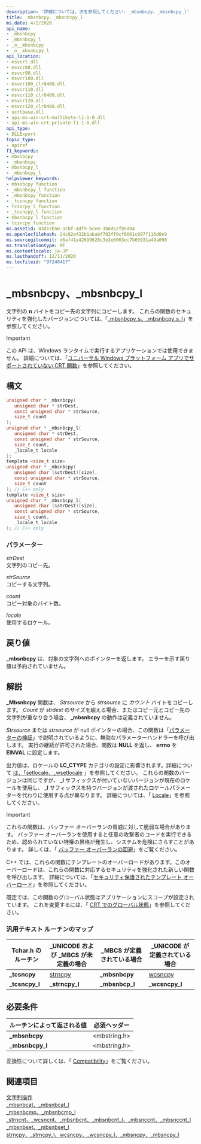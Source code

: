 ```yaml
---
description: '詳細については、次を参照してください: _mbsnbcpy、_mbsnbcpy_l'
title: _mbsnbcpy、_mbsnbcpy_l
ms.date: 4/2/2020
api_name:
- _mbsnbcpy
- _mbsnbcpy_l
- _o__mbsnbcpy
- _o__mbsnbcpy_l
api_location:
- msvcrt.dll
- msvcr80.dll
- msvcr90.dll
- msvcr100.dll
- msvcr100_clr0400.dll
- msvcr110.dll
- msvcr110_clr0400.dll
- msvcr120.dll
- msvcr120_clr0400.dll
- ucrtbase.dll
- api-ms-win-crt-multibyte-l1-1-0.dll
- api-ms-win-crt-private-l1-1-0.dll
api_type:
- DLLExport
topic_type:
- apiref
f1_keywords:
- mbsnbcpy
- _mbsnbcpy
- mbsnbcpy_l
- _mbsnbcpy_l
helpviewer_keywords:
- mbsnbcpy function
- _mbsnbcpy_l function
- _mbsnbcpy function
- _tcsncpy function
- tcsncpy_l function
- _tcsncpy_l function
- mbsnbcpy_l function
- tcsncpy function
ms.assetid: 83d17b50-3cbf-4df9-bce8-3b6d52f85d04
ms.openlocfilehash: 24c82e432b1ababf703ff0cf6061c807f116d0e9
ms.sourcegitcommit: d6af41e42699628c3e2e6063ec7b03931a49a098
ms.translationtype: MT
ms.contentlocale: ja-JP
ms.lasthandoff: 12/11/2020
ms.locfileid: "97240417"
---
```

# <a name="_mbsnbcpy-_mbsnbcpy_l"></a>_mbsnbcpy、_mbsnbcpy_l

文字列の **n** バイトをコピー先の文字列にコピーします。 これらの関数のセキュリティを強化したバージョンについては、「[_mbsnbcpy_s、_mbsnbcpy_s_l](mbsnbcpy-s-mbsnbcpy-s-l.md)」を参照してください。

> [!IMPORTANT]
> この API は、Windows ランタイムで実行するアプリケーションでは使用できません。 詳細については、「[ユニバーサル Windows プラットフォーム アプリでサポートされていない CRT 関数](../../cppcx/crt-functions-not-supported-in-universal-windows-platform-apps.md)」を参照してください。

## <a name="syntax"></a>構文

```C
unsigned char * _mbsnbcpy(
   unsigned char * strDest,
   const unsigned char * strSource,
   size_t count
);
unsigned char * _mbsnbcpy_l(
   unsigned char * strDest,
   const unsigned char * strSource,
   size_t count,
   _locale_t locale
);
template <size_t size>
unsigned char * _mbsnbcpy(
   unsigned char (&strDest)[size],
   const unsigned char * strSource,
   size_t count
); // C++ only
template <size_t size>
unsigned char * _mbsnbcpy_l(
   unsigned char (&strDest)[size],
   const unsigned char * strSource,
   size_t count,
   _locale_t locale
); // C++ only
```

### <a name="parameters"></a>パラメーター

*strDest*<br/>
文字列のコピー先。

*strSource*<br/>
コピーする文字列。

*count*<br/>
コピー対象のバイト数。

*locale*<br/>
使用するロケール。

## <a name="return-value"></a>戻り値

**_mbsnbcpy** は、対象の文字列へのポインターを返します。 エラーを示す戻り値は予約されていません。

## <a name="remarks"></a>解説

**_Mbsnbcpy** 関数は、 *Strsource* から *strsource* に *カウント* バイトをコピーします。 *Count* が *strdest* のサイズを超える場合、またはコピー元とコピー先の文字列が重なり合う場合、 **_mbsnbcpy** の動作は定義されていません。

*Strsource* または *strsource* が null ポインターの場合、この関数は「[パラメーターの検証](../../c-runtime-library/parameter-validation.md)」で説明されているように、無効なパラメーターハンドラーを呼び出します。 実行の継続が許可された場合、関数は **NULL** を返し、 **errno** を **EINVAL** に設定します。

出力値は、ロケールの **LC_CTYPE** カテゴリの設定に影響されます。詳細について [は、「setlocale、_wsetlocale](setlocale-wsetlocale.md) 」を参照してください。 これらの関数のバージョンは同じですが、 **_l** サフィックスが付いていないバージョンが現在のロケールを使用し、 **_l** サフィックスを持つバージョンが渡されたロケールパラメーターを代わりに使用する点が異なります。 詳細については、「 [Locale](../../c-runtime-library/locale.md)」を参照してください。

> [!IMPORTANT]
> これらの関数は、バッファー オーバーランの脅威に対して脆弱な場合があります。 バッファー オーバーランを使用すると任意の攻撃者のコードを実行できるため、認められていない特権の昇格が発生し、システムを危険にさらすことがあります。 詳しくは、「 [バッファー オーバーランの回避](/windows/win32/SecBP/avoiding-buffer-overruns)」をご覧ください。

C++ では、これらの関数にテンプレートのオーバーロードがあります。このオーバーロードは、これらの関数に対応するセキュリティを強化された新しい関数を呼び出します。 詳細については、「[セキュリティ保護されたテンプレート オーバーロード](../../c-runtime-library/secure-template-overloads.md)」を参照してください。

既定では、この関数のグローバル状態はアプリケーションにスコープが設定されています。 これを変更するには、「 [CRT でのグローバル状態](../global-state.md)」を参照してください。

### <a name="generic-text-routine-mappings"></a>汎用テキスト ルーチンのマップ

|Tchar.h のルーチン|_UNICODE および _MBCS が未定義の場合|_MBCS が定義されている場合|_UNICODE が定義されている場合|
|---------------------|--------------------------------------|--------------------|-----------------------|
|**_tcsncpy**|[strncpy](strncpy-strncpy-l-wcsncpy-wcsncpy-l-mbsncpy-mbsncpy-l.md)|**_mbsnbcpy**|[wcsncpy](strncpy-strncpy-l-wcsncpy-wcsncpy-l-mbsncpy-mbsncpy-l.md)|
|**_tcsncpy_l**|**_strncpy_l**|**_mbsnbcp_l**|**_wcsncpy_l**|

## <a name="requirements"></a>必要条件

|ルーチンによって返される値|必須ヘッダー|
|-------------|---------------------|
|**_mbsnbcpy**|\<mbstring.h>|
|**_mbsnbcpy_l**|\<mbstring.h>|

互換性について詳しくは、「 [Compatibility](../../c-runtime-library/compatibility.md)」をご覧ください。

## <a name="see-also"></a>関連項目

[文字列操作](../../c-runtime-library/string-manipulation-crt.md)<br/>
[_mbsnbcat、_mbsnbcat_l](mbsnbcat-mbsnbcat-l.md)<br/>
[_mbsnbcmp、_mbsnbcmp_l](mbsnbcmp-mbsnbcmp-l.md)<br/>
[_strncnt、_wcsncnt、_mbsnbcnt、_mbsnbcnt_l、_mbsnccnt、_mbsnccnt_l](strncnt-wcsncnt-mbsnbcnt-mbsnbcnt-l-mbsnccnt-mbsnccnt-l.md)<br/>
[_mbsnbset、_mbsnbset_l](mbsnbset-mbsnbset-l.md)<br/>
[strncpy、_strncpy_l、wcsncpy、_wcsncpy_l、_mbsncpy、_mbsncpy_l](strncpy-strncpy-l-wcsncpy-wcsncpy-l-mbsncpy-mbsncpy-l.md)<br/>
